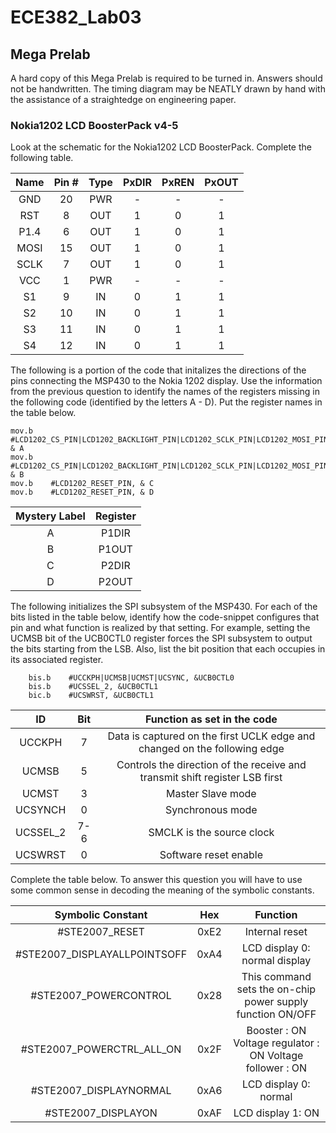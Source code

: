 ECE382_Lab03
============
<h2>Mega Prelab</h2>
<p>A hard copy of this Mega Prelab is required to be turned in.  Answers should not be handwritten.  The timing diagram may be NEATLY drawn by hand with the assistance of a straightedge on engineering paper.</p>
<h3>Nokia1202  LCD BoosterPack v4-5</h3>
<p>Look at the schematic for the Nokia1202 LCD BoosterPack. Complete the following table.   <br></p>
<table class="table table-striped table-bordered">
<thead>
<tr>
<th align="center">Name</th>
<th align="center">Pin #</th>
<th align="center">Type</th>
<th align="center">PxDIR</th>
<th align="center">PxREN</th>
<th align="center">PxOUT</th>
</tr>
</thead>
<tbody>
<tr>
<td align="center" colspan="1">GND</td>
<td align="center" colspan="1">20</td>
<td align="center" colspan="1">PWR</td>
<td align="center" colspan="1">-</td>
<td align="center" colspan="1">-</td>
<td align="center" colspan="1">-</td>
</tr>
<tr>
<td align="center" colspan="1">RST</td>
<td align="center" colspan="1">8</td>
<td align="center" colspan="1">OUT</td>
<td align="center" colspan="1">1</td>
<td align="center" colspan="1">0</td>
<td align="center" colspan="1">1</td>
</tr>
<tr>
<td align="center" colspan="1">P1.4</td>
<td align="center" colspan="1">6</td>
<td align="center" colspan="1">OUT</td>
<td align="center" colspan="1">1</td>
<td align="center" colspan="1">0</td>
<td align="center" colspan="1">1</td>
</tr>
<tr>
<td align="center" colspan="1">MOSI</td>
<td align="center" colspan="1">15</td>
<td align="center" colspan="1">OUT</td>
<td align="center" colspan="1">1</td>
<td align="center" colspan="1">0</td>
<td align="center" colspan="1">1</td>
</tr>
<tr>
<td align="center" colspan="1">SCLK</td>
<td align="center" colspan="1">7</td>
<td align="center" colspan="1">OUT</td>
<td align="center" colspan="1">1</td>
<td align="center" colspan="1">0</td>
<td align="center" colspan="1">1</td>
</tr>
<tr>
<td align="center" colspan="1">VCC</td>
<td align="center" colspan="1">1</td>
<td align="center" colspan="1">PWR</td>
<td align="center" colspan="1">-</td>
<td align="center" colspan="1">-</td>
<td align="center" colspan="1">-</td>
</tr>
<tr>
<td align="center" colspan="1">S1</td>
<td align="center" colspan="1">9</td>
<td align="center" colspan="1">IN</td>
<td align="center" colspan="1">0</td>
<td align="center" colspan="1">1</td>
<td align="center" colspan="1">1</td>
</tr>
<tr>
<td align="center" colspan="1">S2</td>
<td align="center" colspan="1">10</td>
<td align="center" colspan="1">IN</td>
<td align="center" colspan="1">0</td>
<td align="center" colspan="1">1</td>
<td align="center" colspan="1">1</td>
</tr>
<tr>
<td align="center" colspan="1">S3</td>
<td align="center" colspan="1">11</td>
<td align="center" colspan="1">IN</td>
<td align="center" colspan="1">0</td>
<td align="center" colspan="1">1</td>
<td align="center" colspan="1">1</td>
</tr>
<tr>
<td align="center" colspan="1">S4</td>
<td align="center" colspan="1">12</td>
<td align="center" colspan="1">IN</td>
<td align="center" colspan="1">0</td>
<td align="center" colspan="1">1</td>
<td align="center" colspan="1">1</td>
</tr>
</tbody>
</table>
<p>The following is a portion of the code that initalizes the directions of the pins connecting the MSP430 to the Nokia 1202 display. Use the information from the previous question to identify the names of the registers missing in the following code (identified by the letters A - D).  Put the register names in the table below.</p>
<pre><code>mov.b    #LCD1202_CS_PIN|LCD1202_BACKLIGHT_PIN|LCD1202_SCLK_PIN|LCD1202_MOSI_PIN, &amp; A
mov.b    #LCD1202_CS_PIN|LCD1202_BACKLIGHT_PIN|LCD1202_SCLK_PIN|LCD1202_MOSI_PIN, &amp; B
mov.b    #LCD1202_RESET_PIN, &amp; C
mov.b    #LCD1202_RESET_PIN, &amp; D</code></pre>
<table class="table table-striped table-bordered">
<thead>
<tr>
<th align="center">Mystery Label</th>
<th align="center">Register</th>
</tr>
</thead>
<tbody>
<tr>
<td align="center" colspan="1">A</td>
<td align="center" colspan="1">P1DIR</td>
</tr>
<tr>
<td align="center" colspan="1">B</td>
<td align="center" colspan="1">P1OUT</td>
</tr>
<tr>
<td align="center" colspan="1">C</td>
<td align="center" colspan="1">P2DIR</td>
</tr>
<tr>
<td align="center" colspan="1">D</td>
<td align="center" colspan="1">P2OUT</td>
</tr>
</tbody>
</table>
<p>The following initializes the SPI subsystem of the MSP430.  For each of the bits listed in the table below, identify how the code-snippet configures that pin and what function is realized by that setting.  For example, setting the UCMSB bit of the UCB0CTL0 register forces the SPI subsystem to output the bits starting from the LSB.  Also, list the bit position that each occupies in its associated register.</p>
<pre><code>    bis.b    #UCCKPH|UCMSB|UCMST|UCSYNC, &amp;UCB0CTL0
    bis.b    #UCSSEL_2, &amp;UCB0CTL1
    bic.b    #UCSWRST, &amp;UCB0CTL1</code></pre>
<table class="table table-striped table-bordered">
<thead>
<tr>
<th align="center">ID</th>
<th align="center">Bit</th>
<th align="center">Function as set in the code</th>
</tr>
</thead>
<tbody>
<tr>
<td align="center" colspan="1">UCCKPH</td>
<td align="center" colspan="1">7</td>
<td align="center" colspan="1">Data is captured on the first UCLK edge and changed on the following edge</td>
</tr>
<tr>
<td align="center" colspan="1">UCMSB</td>
<td align="center" colspan="1">5</td>
<td align="center" colspan="1">Controls the direction of the receive and transmit shift register LSB first</td>
</tr>
<tr>
<td align="center" colspan="1">UCMST</td>
<td align="center" colspan="1">3</td>
<td align="center" colspan="1">Master Slave mode</td>
</tr>
<tr>
<td align="center" colspan="1">UCSYNCH</td>
<td align="center" colspan="1">0</td>
<td align="center" colspan="1">Synchronous mode</td>
</tr>
<tr>
<td align="center" colspan="1">UCSSEL_2</td>
<td align="center" colspan="1">7-6</td>
<td align="center" colspan="1">SMCLK is the source clock</td>
</tr>
<tr>
<td align="center" colspan="1">UCSWRST</td>
<td align="center" colspan="1">0</td>
<td align="center" colspan="1">Software reset enable</td>
</tr>
</tbody>
</table>
<p>Complete the table below.  To answer this question you will have to use some common sense in decoding the meaning of the symbolic constants.</p>
<table class="table table-striped table-bordered">
<thead>
<tr>
<th align="center">Symbolic Constant</th>
<th align="center">Hex</th>
<th align="center">Function</th>
</tr>
</thead>
<tbody>
<tr>
<td align="center" colspan="1">#STE2007_RESET</td>
<td align="center" colspan="1">0xE2</td>
<td align="center" colspan="1">Internal reset</td>
</tr>
<tr>
<td align="center" colspan="1">#STE2007_DISPLAYALLPOINTSOFF</td>
<td align="center" colspan="1">0xA4</td>
<td align="center" colspan="1">LCD display 0: normal display</td>
</tr>
<tr>
<td align="center" colspan="1">#STE2007_POWERCONTROL</td>
<td align="center" colspan="1">0x28</td>
<td align="center" colspan="1">This command sets the on-chip power supply function ON/OFF</td>
</tr>
<tr>
<td align="center" colspan="1">#STE2007_POWERCTRL_ALL_ON</td>
<td align="center" colspan="1">0x2F</td>
<td align="center" colspan="1">Booster : ON
Voltage regulator : ON
Voltage follower : ON</td>
</tr>
<tr>
<td align="center" colspan="1">#STE2007_DISPLAYNORMAL</td>
<td align="center" colspan="1">0xA6</td>
<td align="center" colspan="1">LCD display 0: normal</td>
</tr>
<tr>
<td align="center" colspan="1">#STE2007_DISPLAYON</td>
<td align="center" colspan="1">0xAF</td>
<td align="center" colspan="1">LCD display  1: ON</td>
</tr>
</tbody>
</table>
